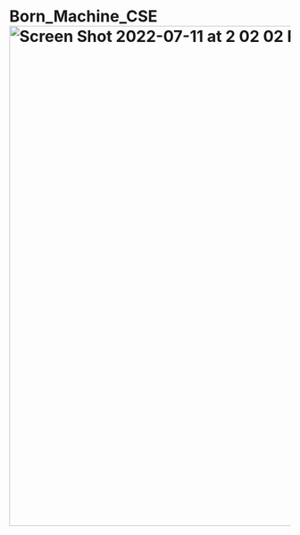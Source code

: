# Born_Machine_CSE<img width="896" alt="Screen Shot 2022-07-11 at 2 02 02 PM" src="https://user-images.githubusercontent.com/29559178/178332501-bce4a6d3-354c-42f5-83fe-62c1b8e3b56a.png">
